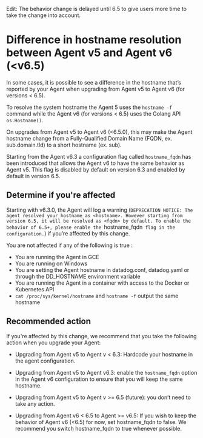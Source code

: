 Edit: The behavior change is delayed until 6.5 to give users more time to take the change into account.

# Difference in hostname resolution between Agent v5 and Agent v6 (<v6.5)

In some cases, it is possible to see a difference in the hostname that’s reported by your Agent when upgrading from Agent v5 to Agent v6 (for versions < 6.5). 

To resolve the system hostname the Agent 5 uses the `hostname -f` command while the Agent v6 (for versions < 6.5) uses the Golang API `os.Hostname()`. 

On upgrades from Agent v5 to Agent v6 (<6.5.0), this may make the Agent hostname change from a Fully-Qualified Domain Name (FQDN, ex. sub.domain.tld) to a short hostname (ex. sub). 

Starting from the Agent v6.3 a configuration flag called `hostname_fqdn` has been introduced that allows the Agent v6 to have the same behavior as Agent v5. This flag is disabled by default on version 6.3 and enabled by default in version 6.5.

## Determine if you're affected

Starting with v6.3.0, the Agent will log a warning (`DEPRECATION NOTICE: The agent resolved your hostname as <hostname>. However starting from version 6.5, it will be resolved as <fqdn> by default. To enable the behavior of 6.5+, please enable the `hostname_fqdn` flag in the configuration.`) if you’re affected by this change.

You are not affected if any of the following is true :
- You are running the Agent in GCE
- You are running on Windows
- You are setting the Agent hostname in datadog.conf, datadog.yaml or through the DD_HOSTNAME environment variable
- You are running the Agent in a container with access to the Docker or Kubernetes API
- `cat /proc/sys/kernel/hostname` and `hostname -f` output the same hostname

## Recommended action

If you're affected by this change, we recommend that you take the following action when you upgrade your Agent:

- Upgrading from Agent v5 to Agent v < 6.3: Hardcode your hostname in the agent configuration.

- Upgrading from Agent v5 to Agent v6.3: enable the `hostname_fqdn` option in the Agent v6 configuration to ensure that you will keep the same hostname.

- Upgrading from Agent v5 to Agent v >= 6.5 (future): you don’t need to take any action.

- Upgrading from Agent v6 < 6.5 to Agent >= v6.5: If you wish to keep the behavior of Agent v6 (<6.5) for now, set hostname_fqdn to false. We recommend you switch hostname_fqdn to true whenever possible.

